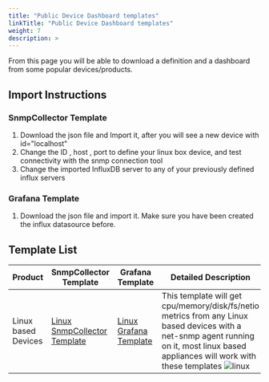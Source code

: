 ```yaml
---
title: "Public Device Dashboard templates"
linkTitle: "Public Device Dashboard templates"
weight: 7
description: >
---
```


From this page you will be able to download a definition and a dashboard from some popular devices/products.

## Import Instructions

### SnmpCollector Template

1. Download the json file and Import it, after you will see a new device with id="localhost"
2. Change the ID , host , port to define your linux box device, and test connectivity with the snmp connection tool
3. Change the imported InfluxDB server to any of your previously defined influx servers

### Grafana Template

1.  Download the json file and import it. Make sure you have been created the influx datasource before.

## Template List

|Product| SnmpCollector Template | Grafana Template | Detailed Description |
|-------|------------------------|------------------|----------------------|
|Linux based Devices|[Linux SnmpCollector Template](https://raw.githubusercontent.com/toni-moreno/snmpcollector/gh-pages/templates/linux_based_device/snmpcollector_LINUX_BASED_DEVICE_20170712.json) | [Linux Grafana Template](https://raw.githubusercontent.com/toni-moreno/snmpcollector/gh-pages/templates/linux_based_device/Grafana_LINUX%20BASED_DEVICE-20170712.jsonhttps://raw.githubusercontent.com/toni-moreno/snmpcollector/gh-pages/templates/linux_based_device/Grafana_LINUX%20BASED_DEVICE-20170712.json)| This template will get cpu/memory/disk/fs/netio metrics from any Linux based devices with a net-snmp agent running on it, most linux based appliances will work with these templates ![linux](https://github.com/toni-moreno/snmpcollector/blob/gh-pages/templates/linux_based_device/linux_based_devices_screenshot.JPG?raw=true)|

 